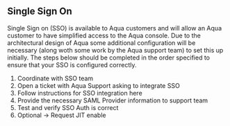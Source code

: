 <!--- SSO Integration text --->
## Single Sign On

Single Sign on (SSO) is available to Aqua customers and will allow an Aqua customer to have simplified access to the Aqua console. Due to the architectural design of Aqua some additional configuration will be necessary (along woth some work by the Aqua support team) to set this up initially. The steps below should be completed in the order specified to ensure that your SSO is configured correctly. 

1. Coordinate with SSO team
2. Open a ticket with Aqua Support asking to integrate SSO  
3. Follow instructions for SSO integration here
4. Provide the necessary SAML Provider information to support team
5. Test and verify SSO Auth is correct
6. Optional -> Request JIT enable


